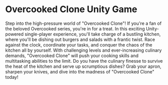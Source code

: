 # Overcooked Clone Unity Game

Step into the high-pressure world of "Overcooked Clone"! If you're a fan of the beloved Overcooked series, you're in for a treat. In this exciting Unity-powered single-player experience, you'll take charge of a bustling kitchen, where you'll be dishing out burgers and salads with a frantic twist. Race against the clock, coordinate your tasks, and conquer the chaos of the kitchen all by yourself. With challenging levels and ever-increasing culinary demands, "Overcooked Clone" will push your cooking skills and multitasking abilities to the limit. Do you have the culinary finesse to survive the heat of the kitchen and serve up scrumptious dishes? Grab your apron, sharpen your knives, and dive into the madness of "Overcooked Clone" today!
